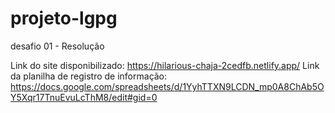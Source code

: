 # projeto-lgpg
 desafio 01 - Resolução

 Link do site disponibilizado: https://hilarious-chaja-2cedfb.netlify.app/
 Link da planilha de registro de informação: https://docs.google.com/spreadsheets/d/1YyhTTXN9LCDN_mp0A8ChAb5OY5Xqr17TnuEvuLcThM8/edit#gid=0
